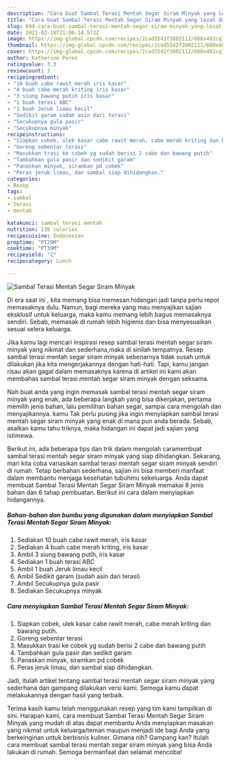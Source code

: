 ```yaml
---
description: "Cara buat Sambal Terasi Mentah Segar Siram Minyak yang lezat dan Mudah Dibuat"
title: "Cara buat Sambal Terasi Mentah Segar Siram Minyak yang lezat dan Mudah Dibuat"
slug: 694-cara-buat-sambal-terasi-mentah-segar-siram-minyak-yang-lezat-dan-mudah-dibuat
date: 2021-02-18T21:06:14.572Z
image: https://img-global.cpcdn.com/recipes/2cad5542f3802112/680x482cq70/sambal-terasi-mentah-segar-siram-minyak-foto-resep-utama.jpg
thumbnail: https://img-global.cpcdn.com/recipes/2cad5542f3802112/680x482cq70/sambal-terasi-mentah-segar-siram-minyak-foto-resep-utama.jpg
cover: https://img-global.cpcdn.com/recipes/2cad5542f3802112/680x482cq70/sambal-terasi-mentah-segar-siram-minyak-foto-resep-utama.jpg
author: Katherine Perez
ratingvalue: 3.3
reviewcount: 3
recipeingredient:
- "10 buah cabe rawit merah iris kasar"
- "4 buah cabe merah kriting iris kasar"
- "3 siung bawang putih iris kasar"
- "1 buah terasi ABC"
- "1 buah Jeruk limau kecil"
- "Sedikit garam sudah asin dari terasi"
- "Secukupnya gula pasir"
- "Secukupnya minyak"
recipeinstructions:
- "Siapkan cobek, ulek kasar cabe rawit merah, cabe merah kriting dan bawang putih."
- "Goreng sebentar terasi"
- "Masukkan trasi ke cobek yg sudah berisi 2 cabe dan bawang putih"
- "Tambahkan gula pasir dan sedikit garam"
- "Panaskan minyak, siramkan pd cobek"
- "Peras jeruk limau, dan sambal siap dihidangkan."
categories:
- Resep
tags:
- sambal
- terasi
- mentah

katakunci: sambal terasi mentah 
nutrition: 139 calories
recipecuisine: Indonesian
preptime: "PT29M"
cooktime: "PT39M"
recipeyield: "2"
recipecategory: Lunch

---
```



![Sambal Terasi Mentah Segar Siram Minyak](https://img-global.cpcdn.com/recipes/2cad5542f3802112/680x482cq70/sambal-terasi-mentah-segar-siram-minyak-foto-resep-utama.jpg)

Di era  saat ini , kita memang bisa memesan hidangan jadi tanpa perlu repot memasaknya dulu. Namun, bagi mereka yang mau menyajikan sajian eksklusif untuk keluarga, maka kamu memang lebih bagus memasaknya sendiri. Sebab, memasak di rumah lebih higienis dan bisa menyesuaikan sesuai selera keluarga.

Jika kamu lagi mencari inspirasi resep sambal terasi mentah segar siram minyak yang nikmat dan sederhana,maka di sinilah tempatnya. Resep sambal terasi mentah segar siram minyak  sebenarnya tidak susah untuk dilakukan jika kita mengerjakannya dengan hati-hati. Tapi, kamu jangan risau akan gagal dalam memasaknya 
karena di artikel ini kami akan membahas sambal terasi mentah segar siram minyak dengan seksama.  



Nah buat anda yang ingin memasak sambal terasi mentah segar siram minyak yang enak, ada beberapa langkah yang bisa dikerjakan, pertama memilih jenis bahan, lalu pemilihan bahan segar, sampai cara mengolah dan menyajikannya. kamu Tak perlu pusing jika ingin menyiapkan sambal terasi mentah segar siram minyak yang enak di mana pun anda berada. Sebab, asalkan kamu  tahu triknya, maka hidangan ini dapat jadi sajian yang istimewa.

Berikut ini, ada beberapa tips dan trik dalam mengolah caramembuat sambal terasi mentah segar siram minyak yang siap dihidangkan. Sekarang, mari kita coba variasikan sambal terasi mentah segar siram minyak sendiri di rumah. Tetap berbahan sederhana, sajian ini bisa memberi manfaat dalam membantu menjaga kesehatan tubuhmu sekeluarga. Anda dapat membuat Sambal Terasi Mentah Segar Siram Minyak memakai 8 jenis bahan dan 6 tahap pembuatan. Berikut ini cara dalam menyiapkan hidangannya.

<!--inarticleads1-->

##### Bahan-bahan dan bumbu yang digunakan dalam menyiapkan Sambal Terasi Mentah Segar Siram Minyak:

1. Sediakan 10 buah cabe rawit merah, iris kasar
1. Sediakan 4 buah cabe merah kriting, iris kasar
1. Ambil 3 siung bawang putih, iris kasar
1. Sediakan 1 buah terasi ABC
1. Ambil 1 buah Jeruk limau kecil
1. Ambil Sedikit garam (sudah asin dari terasi)
1. Ambil Secukupnya gula pasir
1. Sediakan Secukupnya minyak




<!--inarticleads2-->

##### Cara menyiapkan Sambal Terasi Mentah Segar Siram Minyak:

1. Siapkan cobek, ulek kasar cabe rawit merah, cabe merah kriting dan bawang putih.
1. Goreng sebentar terasi
1. Masukkan trasi ke cobek yg sudah berisi 2 cabe dan bawang putih
1. Tambahkan gula pasir dan sedikit garam
1. Panaskan minyak, siramkan pd cobek
1. Peras jeruk limau, dan sambal siap dihidangkan.




Jadi, itulah artikel tentang  sambal terasi mentah segar siram minyak  yang sederhana dan gampang dilakukan versi kami. Semoga kamu dapat melakukannya dengan hasil yang terbaik. 

Terima kasih kamu telah menggunakan resep yang tim kami tampilkan di sini. Harapan kami, cara membuat  Sambal Terasi Mentah Segar Siram Minyak yang mudah di atas dapat membantu Anda menyiapkan masakan yang nikmat untuk keluarga/teman maupun menjadi ide bagi Anda yang berkeinginan untuk berbisnis kuliner. Gimana nih? Gampang kan? Itulah cara membuat sambal terasi mentah segar siram minyak yang bisa Anda lakukan di rumah. Semoga bermanfaat dan selamat mencoba!

